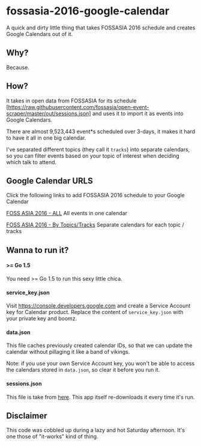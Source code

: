 # fossasia-2016-google-calendar
A quick and dirty little thing that takes FOSSASIA 2016 schedule and creates Google Calendars out of it.

## Why?
Because.

## How?
It takes in open data from FOSSASIA for its schedule [https://raw.githubusercontent.com/fossasia/open-event-scraper/master/out/sessions.json] and uses it to import it as events into Google Calendars.

There are almost 9,523,443 event*s scheduled over 3-days, it makes it hard to have it all in one big calendar.

I've separated different topics (they call it `tracks`) into separate calendars, so you can filter events based on your
topic of interest when deciding which talk to attend.

## Google Calendar URLS
Click the following links to add FOSSASIA 2016 schedule to your Google Calendar


[FOSS ASIA 2016 - ALL](https://calendar.google.com/calendar/render?cid=oqrj3a93g17r1pgckrr2sv4klc@group.calendar.google.com)
All events in one calendar

[FOSS ASIA 2016 - By Topics/Tracks](https://calendar.google.com/calendar/render?cid=gb9e6o5rhngojiooltgs73gbks@group.calendar.google.com&cid=dgdout91jqtgo5ir5krsghgq6g@group.calendar.google.com&cid=oeeack2tej4hepfnn5sl86ijv8@group.calendar.google.com&cid=efmcpobnjnflhg7p6amjjnucfo@group.calendar.google.com&cid=2u592kc3v676evfrchmmhtddhc@group.calendar.google.com&cid=2t6srepd45g1sp2igr9uhs1foc@group.calendar.google.com&cid=1sjun8vbpda14fhcdnb4ooku50@group.calendar.google.com&cid=ss8o2s4o1i71tbff7pvuhaf1ps@group.calendar.google.com&cid=o4lp7slj2k55rf9c5sfuavuegg@group.calendar.google.com&cid=0br88vtd48kk9rmeg7p02saueo@group.calendar.google.com&cid=9a5ddn4f5milnq5dmvu7i4pod0@group.calendar.google.com&cid=5jfq646ll31ovmnn5iad509c60@group.calendar.google.com&cid=so7meffbc6geit92c0veucn478@group.calendar.google.com&cid=bgichra2s39578j1s12cuovhkc@group.calendar.google.com&cid=llvl3lc03e0gggb29di6jf31k4@group.calendar.google.com&cid=5qg5cdi4qkr7n05eqgd9juhs6k@group.calendar.google.com&cid=mk37q05h3b4994boqbt534gmns@group.calendar.google.com)
Separate calendars for each topic / tracks


## Wanna to run it?


#### >= Go 1.5
You need >= Go 1.5 to run this sexy little chica.

#### service_key.json
Visit https://console.developers.google.com and create a Service Account key for Calendar product.
Replace the content of `service_key.json` with your private key and boomz.

#### data.json
This file caches previously created calendar IDs, so that we can update the calendar without pillaging it like a band of vikings. 

Note: if you use your own Service Account key, you won't be able to access the calendars stored in `data.json`, so clear it before you run it.

#### sessions.json
This file is take from [here](https://raw.githubusercontent.com/fossasia/open-event-scraper/master/out/sessions.json). 
This app itself re-downloads it every time it's run.


## Disclaimer
This code was cobbled up during a lazy and hot Saturday afternoon. It's one those of "it-works" kind of thing.


